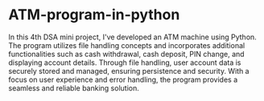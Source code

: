# ATM-program-in-python
In this 4th DSA mini project, I've developed an ATM machine using Python. The program utilizes file handling concepts and incorporates additional functionalities such as cash withdrawal, cash deposit, PIN change, and displaying account details. Through file handling, user account data is securely stored and managed, ensuring persistence and security. With a focus on user experience and error handling, the program provides a seamless and reliable banking solution.
